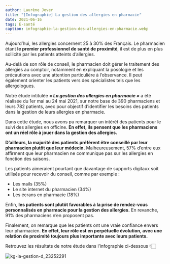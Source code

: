 ```yaml
---
author: Laurène Jover
title: "[Infographie] La gestion des allergies en pharmacie"
date: 2021-06-16
tags: E-santé
caption: infographie-la-gestion-des-allergies-en-pharmacie.webp
---
```


Aujourd’hui, les allergies concernent 25 à 30% des Français. Le pharmacien étant
**le premier professionnel de santé de proximité**, il est de plus en plus sollicité par les patients atteints d’allergies.

Au-delà de son rôle de conseil, le pharmacien doit gérer le traitement des allergies au comptoir, notamment en expliquant la posologie et les précautions avec une attention particulière à l’observance. Il peut également orienter les patients vers des spécialistes tels que les allergologues.

Notre étude intitulée
**_« La gestion des allergies en pharmacie »_**
a été réalisée du 1er mai au 24 mai 2021, sur notre base de 390 pharmaciens et leurs 782 patients, avec pour objectif d’identifier les besoins des patients dans la gestion de leurs allergies en pharmacie.

Dans cette étude, nous avons pu remarquer un intérêt des patients pour le suivi des allergies en officine.
**En effet, ils pensent que les pharmaciens ont un réel rôle à jouer dans la gestion des allergies.**

**D’ailleurs, la majorité des patients préfèrent être conseillé par leur pharmacien plutôt que leur médecin.**
Malheureusement, 57% d’entre eux affirment que leur pharmacien ne communique pas sur les allergies en fonction des saisons.

Les patients aimeraient pourtant que davantage de supports digitaux soit utilisés pour recevoir du conseil, comme par exemple :

- Les mails (35%)
- Le site internet du pharmacien (34%)
- Les écrans en pharmacie (18%)

Enfin, **les patients sont plutôt favorables à la prise de rendez-vous personnalisés en pharmacie pour la gestion des allergies.**
En revanche, 91% des pharmaciens n’en proposent pas.

Finalement, on remarque que les patients ont une vraie confiance envers leur pharmacien.
**En effet, leur rôle est en perpétuelle évolution, avec une relation de proximité toujours plus importante avec leurs patients.**

Retrouvez les résultats de notre étude dans l’infographie ci-dessous 👇🏻

![kg-la-gestion-d_23252291](/2021-06-16_infographie-la-gestion-des-allergies-en-pharmacie/kg-la-gestion-d_23252291.png)
